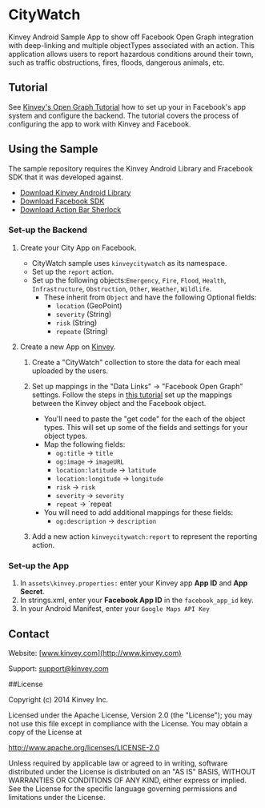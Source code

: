 CityWatch
=============
Kinvey Android Sample App to show off Facebook Open Graph integration with deep-linking and multiple objectTypes associated with an action. This application allows users to report hazardous conditions around their town, such as traffic obstructions, fires, floods, dangerous animals, etc.

## Tutorial 
See [Kinvey's Open Graph Tutorial](http://devcenter.kinvey.com/android/tutorials/facebook-opengraph-tutorial) how to set up your in Facebook's app system and configure the backend. The tutorial covers the process of configuring the app to work with Kinvey and Facebook. 

## Using the Sample
The sample repository requires the Kinvey Android Library and Fracebook SDK that it was developed against.

* [Download Kinvey Android Library](http://devcenter.kinvey.com/android/downloads)
* [Download Facebook SDK](http://developers.facebook.com/android/downloads/)
* [Download Action Bar Sherlock](http://actionbarsherlock.com/)

### Set-up the Backend
1. Create your City App on Facebook.
    * CityWatch sample uses `kinveycitywatch` as its namespace. 
    * Set up the `report` action.
    * Set up the following objects:`Emergency`, `Fire`, `Flood`, `Health`, `Infrastructure`, `Obstruction`, `Other`, `Weather`, `Wildlife`.
    	* These inherit from `Object` and have the following Optional fields:
    	     * `location` (GeoPoint)
    	     * `severity` (String)
    	     * `risk` (String)
    	     * `repeate` (String)
    	     
2. Create a new App on [Kinvey](https://console.kinvey.com/).
    1. Create a "CityWatch" collection to store the data for each meal uploaded by the users.
    2. Set up mappings in the "Data Links" -> "Facebook Open Graph" settings. Follow the steps in [this tutorial](http://devcenter.kinvey.com/android/tutorials/facebook-opengraph-tutorial) set up the mappings between the Kinvey object and the Facebook object.
         * You'll need to paste the "get code" for the each of the object types. This will set up some of the fields and settings for your object types.
         * Map the following fields:
         	* `og:title` -> `title`
         	* `og:image` -> `imageURL`
         	* `location:latitude` -> `latitude`
         	* `location:longitude` -> `longitude`
         	* `risk` -> `risk`
         	* `severity` -> `severity`
         	* `repeat` -> `repeat
         * You will need to add additional mappings for these fields:
            * `og:description` -> `description`

    3. Add a new action `kinveycitywatch:report` to represent the reporting action.

### Set-up the App
1. In `assets\kinvey.properties:` enter your Kinvey app __App ID__ and __App Secret__.
2. In strings.xml, enter your __Facebook App ID__ in the `facebook_app_id` key.  
3. In your Android Manifest, enter your `Google Maps API Key`


## Contact
Website: [www.kinvey.com](http://www.kinvey.com)

Support: [support@kinvey.com](http://docs.kinvey.com/mailto:support@kinvey.com)


##License


Copyright (c) 2014 Kinvey Inc.

Licensed under the Apache License, Version 2.0 (the "License"); you may not use this file except
in compliance with the License. You may obtain a copy of the License at

 http://www.apache.org/licenses/LICENSE-2.0

Unless required by applicable law or agreed to in writing, software distributed under the License
is distributed on an "AS IS" BASIS, WITHOUT WARRANTIES OR CONDITIONS OF ANY KIND, either express
or implied. See the License for the specific language governing permissions and limitations under
the License.